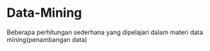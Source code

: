 # Data-Mining
Beberapa perhitungan sederhana yang dipelajari dalam materi data mining(penambangan data)
